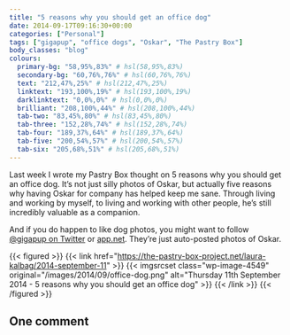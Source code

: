 ```yaml
---
title: "5 reasons why you should get an office dog"
date: 2014-09-17T09:16:30+00:00
categories: ["Personal"]
tags: ["gigapup", "office dogs", "Oskar", "The Pastry Box"]
body_classes: "blog"
colours:
  primary-bg: "58,95%,83%" # hsl(58,95%,83%)
  secondary-bg: "60,76%,76%" # hsl(60,76%,76%)
  text: "212,47%,25%" # hsl(212,47%,25%)
  linktext: "193,100%,19%" # hsl(193,100%,19%)
  darklinktext: "0,0%,0%" # hsl(0,0%,0%)
  brilliant: "208,100%,44%" # hsl(208,100%,44%)
  tab-two: "83,45%,80%" # hsl(83,45%,80%)
  tab-three: "152,28%,74%" # hsl(152,28%,74%)
  tab-four: "189,37%,64%" # hsl(189,37%,64%)
  tab-five: "200,54%,57%" # hsl(200,54%,57%)
  tab-six: "205,68%,51%" # hsl(205,68%,51%)
---
```


Last week I wrote my Pastry Box thought on 5 reasons why you should get an office dog. It’s not just silly photos of Oskar, but actually five reasons why having Oskar for company has helped keep me sane. Through living and working by myself, to living and working with other people, he’s still incredibly valuable as a companion.

And if you do happen to like dog photos, you might want to follow [@gigapup on Twitter](https://twitter.com/gigapup) or [app.net](https://alpha.app.net/gigapup). They’re just auto-posted photos of Oskar.

{{< figured >}}
  {{< link href="https://the-pastry-box-project.net/laura-kalbag/2014-september-11" >}}
  	{{< imgsrcset class="wp-image-4549" original="/images/2014/09/office-dog.png" alt="Thursday 11th September 2014 - 5 reasons why you should get an office dog" >}}
  {{< /link >}}
{{< /figured >}}

## One comment

<ol class="commentlist">
			</ol>
